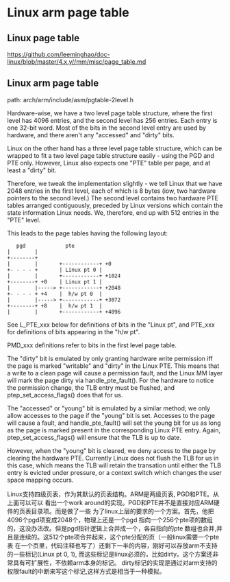 Linux arm page table
========================================

Linux page table
----------------------------------------

https://github.com/leeminghao/doc-linux/blob/master/4.x.y//mm/misc/page_table.md

Linux arm page table
----------------------------------------

path: arch/arm/include/asm/pgtable-2level.h

Hardware-wise, we have a two level page table structure, where the first
level has 4096 entries, and the second level has 256 entries.  Each entry
is one 32-bit word.  Most of the bits in the second level entry are used
by hardware, and there aren't any "accessed" and "dirty" bits.

Linux on the other hand has a three level page table structure, which can
be wrapped to fit a two level page table structure easily - using the PGD
and PTE only.  However, Linux also expects one "PTE" table per page, and
at least a "dirty" bit.

Therefore, we tweak the implementation slightly - we tell Linux that we
have 2048 entries in the first level, each of which is 8 bytes (iow, two
hardware pointers to the second level.)  The second level contains two
hardware PTE tables arranged contiguously, preceded by Linux versions
which contain the state information Linux needs.  We, therefore, end up
with 512 entries in the "PTE" level.

This leads to the page tables having the following layout:

```
   pgd             pte
|        |
+--------+
|        |       +------------+ +0
+- - - - +       | Linux pt 0 |
|        |       +------------+ +1024
+--------+ +0    | Linux pt 1 |
|        |-----> +------------+ +2048
+- - - - + +4    |  h/w pt 0  |
|        |-----> +------------+ +3072
+--------+ +8    |  h/w pt 1  |
|        |       +------------+ +4096
```

See L_PTE_xxx below for definitions of bits in the "Linux pt", and
PTE_xxx for definitions of bits appearing in the "h/w pt".

PMD_xxx definitions refer to bits in the first level page table.

The "dirty" bit is emulated by only granting hardware write permission
iff the page is marked "writable" and "dirty" in the Linux PTE.  This
means that a write to a clean page will cause a permission fault, and
the Linux MM layer will mark the page dirty via handle_pte_fault().
For the hardware to notice the permission change, the TLB entry must
be flushed, and ptep_set_access_flags() does that for us.

The "accessed" or "young" bit is emulated by a similar method; we only
allow accesses to the page if the "young" bit is set.  Accesses to the
page will cause a fault, and handle_pte_fault() will set the young bit
for us as long as the page is marked present in the corresponding Linux
PTE entry.  Again, ptep_set_access_flags() will ensure that the TLB is
up to date.

However, when the "young" bit is cleared, we deny access to the page
by clearing the hardware PTE.  Currently Linux does not flush the TLB
for us in this case, which means the TLB will retain the transation
until either the TLB entry is evicted under pressure, or a context
switch which changes the user space mapping occurs.

Linux支持四级页表，作为其默认的页表结构。ARM是两级页表, PGD和PTE。从上面可以可以
看出一个work around的实现。PGD和PTE并不是直接对应ARM硬件的页表目录项。而是做了一些
为了linux上层的要求的一个方案。首先，他把4096个pgd项变成2048个，物理上还是一个pgd
指向一个256个pte项的数组的，这没办法改。但是pgd指针逻辑上合并成一个，各自指向的pte
数组也合并,并且是连续的。这512个pte项合并起来，这个pte分配的页（一般linux需要一个pte表
在一个页里，代码注释也写了）还剩下一半的内容，刚好可以存放arm不支持的一些标记(Linux pt 0, 1),
而这些标记是linux必须的，比如dirty。这个方案还非常具有可扩展性，不依赖arm本身的标记。
dirty标记的实现是通过对arm支持的权限fault的中断来写这个标记,这样方式是相当于一种模拟。